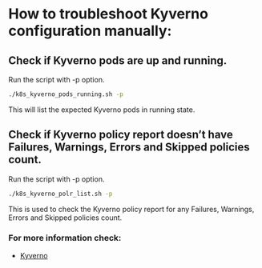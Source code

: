 # How to troubleshoot Kyverno configuration manually:

## Check if Kyverno pods are up and running.

Run the script with -p option.

```bash
./k8s_kyverno_pods_running.sh -p
```

This will list the expected Kyverno pods in running state.

## Check if Kyverno policy report doesn’t have Failures, Warnings, Errors and Skipped policies count.

Run the script with -p option.

```bash
./k8s_kyverno_polr_list.sh -p
```

This is used to check the Kyverno policy report for any Failures, Warnings, Errors and Skipped policies count.

### For more information check:

* [Kyverno](../kubernetes/Kyverno.md)
